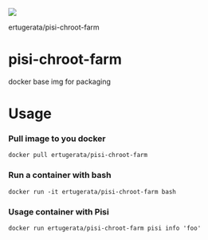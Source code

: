 [![](https://badge.imagelayers.io/ertugerata/pisi-chroot-farm.svg)](https://imagelayers.io/?images=ertugerata/pisi-chroot-farm:latest 'Get your own badge on imagelayers.io')

ertugerata/pisi-chroot-farm
# pisi-chroot-farm
docker base img for packaging

# Usage

### Pull image to you docker

    docker pull ertugerata/pisi-chroot-farm
    
### Run a container with bash

    docker run -it ertugerata/pisi-chroot-farm bash

### Usage container with Pisi

    docker run ertugerata/pisi-chroot-farm pisi info 'foo'
